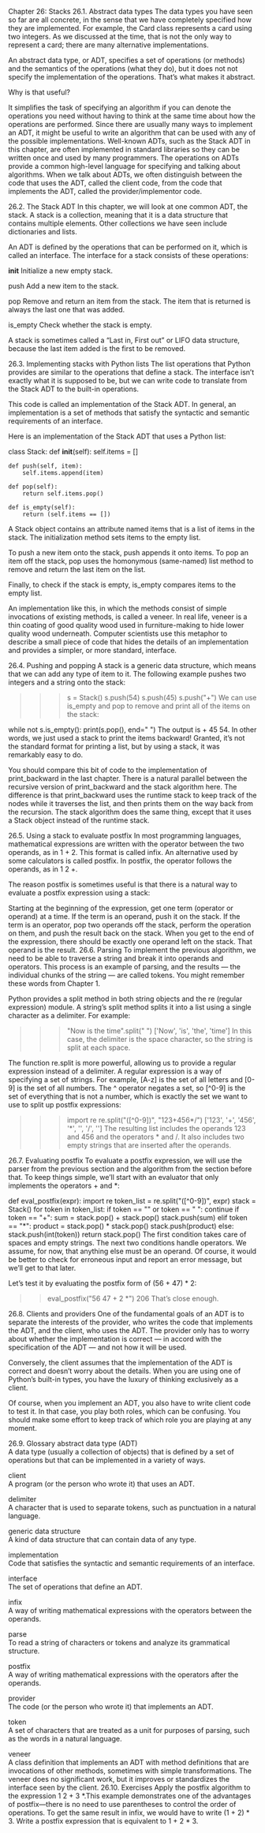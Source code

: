 Chapter 26: Stacks
26.1. Abstract data types
The data types you have seen so far are all concrete, in the sense that we have completely specified how they are implemented. For example, the Card class represents a card using two integers. As we discussed at the time, that is not the only way to represent a card; there are many alternative implementations.

An abstract data type, or ADT, specifies a set of operations (or methods) and the semantics of the operations (what they do), but it does not not specify the implementation of the operations. That’s what makes it abstract.

Why is that useful?

It simplifies the task of specifying an algorithm if you can denote the operations you need without having to think at the same time about how the operations are performed.
Since there are usually many ways to implement an ADT, it might be useful to write an algorithm that can be used with any of the possible implementations.
Well-known ADTs, such as the Stack ADT in this chapter, are often implemented in standard libraries so they can be written once and used by many programmers.
The operations on ADTs provide a common high-level language for specifying and talking about algorithms.
When we talk about ADTs, we often distinguish between the code that uses the ADT, called the client code, from the code that implements the ADT, called the provider/implementor code.

26.2. The Stack ADT
In this chapter, we will look at one common ADT, the stack. A stack is a collection, meaning that it is a data structure that contains multiple elements. Other collections we have seen include dictionaries and lists.

An ADT is defined by the operations that can be performed on it, which is called an interface. The interface for a stack consists of these operations:

__init__
Initialize a new empty stack.

push
Add a new item to the stack.

pop
Remove and return an item from the stack. The item that is returned is always the last one that was added.

is_empty
Check whether the stack is empty.

A stack is sometimes called a “Last in, First out” or LIFO data structure, because the last item added is the first to be removed.

26.3. Implementing stacks with Python lists
The list operations that Python provides are similar to the operations that define a stack. The interface isn’t exactly what it is supposed to be, but we can write code to translate from the Stack ADT to the built-in operations.

This code is called an implementation of the Stack ADT. In general, an implementation is a set of methods that satisfy the syntactic and semantic requirements of an interface.

Here is an implementation of the Stack ADT that uses a Python list:

class Stack:
    def __init__(self):
        self.items = []

    def push(self, item):
        self.items.append(item)

    def pop(self):
        return self.items.pop()

    def is_empty(self): 
        return (self.items == [])
A Stack object contains an attribute named items that is a list of items in the stack. The initialization method sets items to the empty list.

To push a new item onto the stack, push appends it onto items. To pop an item off the stack, pop uses the homonymous (same-named) list method to remove and return the last item on the list.

Finally, to check if the stack is empty, is_empty compares items to the empty list.

An implementation like this, in which the methods consist of simple invocations of existing methods, is called a veneer. In real life, veneer is a thin coating of good quality wood used in furniture-making to hide lower quality wood underneath. Computer scientists use this metaphor to describe a small piece of code that hides the details of an implementation and provides a simpler, or more standard, interface.

26.4. Pushing and popping
A stack is a generic data structure, which means that we can add any type of item to it. The following example pushes two integers and a string onto the stack:

>>> s = Stack()
>>> s.push(54)
>>> s.push(45)
>>> s.push("+")
We can use is_empty and pop to remove and print all of the items on the stack:

while not s.is_empty():
    print(s.pop(), end=" ")
The output is + 45 54. In other words, we just used a stack to print the items backward! Granted, it’s not the standard format for printing a list, but by using a stack, it was remarkably easy to do.

You should compare this bit of code to the implementation of print_backward in the last chapter. There is a natural parallel between the recursive version of print_backward and the stack algorithm here. The difference is that print_backward uses the runtime stack to keep track of the nodes while it traverses the list, and then prints them on the way back from the recursion. The stack algorithm does the same thing, except that it uses a Stack object instead of the runtime stack.

26.5. Using a stack to evaluate postfix
In most programming languages, mathematical expressions are written with the operator between the two operands, as in 1 + 2. This format is called infix. An alternative used by some calculators is called postfix. In postfix, the operator follows the operands, as in 1 2 +.

The reason postfix is sometimes useful is that there is a natural way to evaluate a postfix expression using a stack:

Starting at the beginning of the expression, get one term (operator or operand) at a time.
If the term is an operand, push it on the stack.
If the term is an operator, pop two operands off the stack, perform the operation on them, and push the result back on the stack.
When you get to the end of the expression, there should be exactly one operand left on the stack. That operand is the result.
26.6. Parsing
To implement the previous algorithm, we need to be able to traverse a string and break it into operands and operators. This process is an example of parsing, and the results — the individual chunks of the string — are called tokens. You might remember these words from Chapter 1.

Python provides a split method in both string objects and the re (regular expression) module. A string’s split method splits it into a list using a single character as a delimiter. For example:

>>> "Now is the time".split(" ")
['Now', 'is', 'the', 'time']
In this case, the delimiter is the space character, so the string is split at each space.

The function re.split is more powerful, allowing us to provide a regular expression instead of a delimiter. A regular expression is a way of specifying a set of strings. For example, [A-z] is the set of all letters and [0-9] is the set of all numbers. The ^ operator negates a set, so [^0-9] is the set of everything that is not a number, which is exactly the set we want to use to split up postfix expressions:

>>> import re
>>> re.split("([^0-9])", "123+456*/")
['123', '+', '456', '*', '', '/', '']
The resulting list includes the operands 123 and 456 and the operators * and /. It also includes two empty strings that are inserted after the operands.

26.7. Evaluating postfix
To evaluate a postfix expression, we will use the parser from the previous section and the algorithm from the section before that. To keep things simple, we’ll start with an evaluator that only implements the operators + and *:

def eval_postfix(expr):
    import re
    token_list = re.split("([^0-9])", expr)
    stack = Stack()
    for token in token_list:
        if token == "" or token == " ":
            continue
        if token == "+":
            sum = stack.pop() + stack.pop()
            stack.push(sum)
        elif token == "*":
            product = stack.pop() * stack.pop()
            stack.push(product)
        else:
            stack.push(int(token))
    return stack.pop()
The first condition takes care of spaces and empty strings. The next two conditions handle operators. We assume, for now, that anything else must be an operand. Of course, it would be better to check for erroneous input and report an error message, but we’ll get to that later.

Let’s test it by evaluating the postfix form of (56 + 47) * 2:

>> eval_postfix("56 47 + 2 *")
206
That’s close enough.

26.8. Clients and providers
One of the fundamental goals of an ADT is to separate the interests of the provider, who writes the code that implements the ADT, and the client, who uses the ADT. The provider only has to worry about whether the implementation is correct — in accord with the specification of the ADT — and not how it will be used.

Conversely, the client assumes that the implementation of the ADT is correct and doesn’t worry about the details. When you are using one of Python’s built-in types, you have the luxury of thinking exclusively as a client.

Of course, when you implement an ADT, you also have to write client code to test it. In that case, you play both roles, which can be confusing. You should make some effort to keep track of which role you are playing at any moment.

26.9. Glossary
abstract data type (ADT)  
    A data type (usually a collection of objects) that is defined by a set
    of operations but that can be implemented in a variety of ways.

client  
    A program (or the person who wrote it) that uses an ADT.

delimiter  
    A character that is used to separate tokens, such as punctuation in a
    natural language.

generic data structure  
    A kind of data structure that can contain data of any type.

implementation  
    Code that satisfies the syntactic and semantic requirements of an
    interface.

interface  
    The set of operations that define an ADT.

infix  
    A way of writing mathematical expressions with the operators between the
    operands.

parse  
    To read a string of characters or tokens and analyze its grammatical structure.

postfix  
    A way of writing mathematical expressions with the operators after the
    operands.

provider  
    The code (or the person who wrote it) that implements an ADT.

token  
    A set of characters that are treated as a unit for purposes of parsing,
    such as the words in a natural language.

veneer  
    A class definition that implements an ADT with method definitions that
    are invocations of other methods, sometimes with simple transformations.
    The veneer does no significant work, but it improves or standardizes the
    interface seen by the client.
26.10. Exercises
Apply the postfix algorithm to the expression 1 2 + 3 *.This example demonstrates one of the advantages of postfix—there is no need to use parentheses to control the order of operations. To get the same result in infix, we would have to write (1 + 2) * 3.
Write a postfix expression that is equivalent to 1 + 2 * 3.
